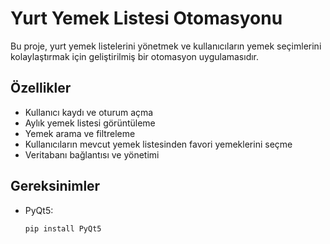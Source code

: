 # Yurt Yemek Listesi Otomasyonu

Bu proje, yurt yemek listelerini yönetmek ve kullanıcıların yemek seçimlerini kolaylaştırmak için geliştirilmiş bir otomasyon uygulamasıdır.

## Özellikler

- Kullanıcı kaydı ve oturum açma
- Aylık yemek listesi görüntüleme
- Yemek arama ve filtreleme
- Kullanıcıların mevcut yemek listesinden favori yemeklerini seçme
- Veritabanı bağlantısı ve yönetimi

## Gereksinimler

- PyQt5:
    ```bash
    pip install PyQt5
    ```
